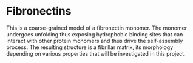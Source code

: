 # Fibronectins

This is a coarse-grained model of a fibronectin monomer. The monomer undergoes unfolding thus exposing hydrophobic binding sites that can interact with other protein monomers and thus drive the self-assembly process. The resulting structure is a fibrillar matrix, its morphology depending on various properties that will be investigated in this project.



